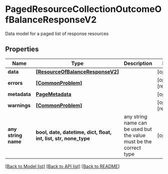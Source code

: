 # PagedResourceCollectionOutcomeOfBalanceResponseV2

Data model for a paged list of response resources

## Properties
Name | Type | Description | Notes
------------ | ------------- | ------------- | -------------
**data** | [**[ResourceOfBalanceResponseV2]**](ResourceOfBalanceResponseV2.md) |  | [optional] 
**errors** | [**[CommonProblem]**](CommonProblem.md) |  | [optional] [readonly] 
**metadata** | [**PageMetadata**](PageMetadata.md) |  | [optional] 
**warnings** | [**[CommonProblem]**](CommonProblem.md) |  | [optional] [readonly] 
**any string name** | **bool, date, datetime, dict, float, int, list, str, none_type** | any string name can be used but the value must be the correct type | [optional]

[[Back to Model list]](../README.md#documentation-for-models) [[Back to API list]](../README.md#documentation-for-api-endpoints) [[Back to README]](../README.md)


